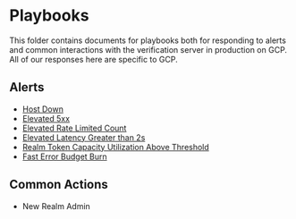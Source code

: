 # Playbooks

This folder contains documents for playbooks both for responding to alerts and common interactions with the verification server in production on GCP. All of our responses here are specific to GCP.

## Alerts

 - [Host Down](Host_Down.md)
 - [Elevated 5xx](Elevated_5xx.md)
 - [Elevated Rate Limited Count](Elevated_Rate_Limited_Count.md)
 - [Elevated Latency Greater than 2s](Elevated_Latency_Greater_than_2s.md)
 - [Realm Token Capacity Utilization Above Threshold](Realm_Token_Capacity_Utilization_Above_Threshold.md)
 - [Fast Error Budget Burn](Fast_Error_Budget_Burn.md)

## Common Actions

 - New Realm Admin
